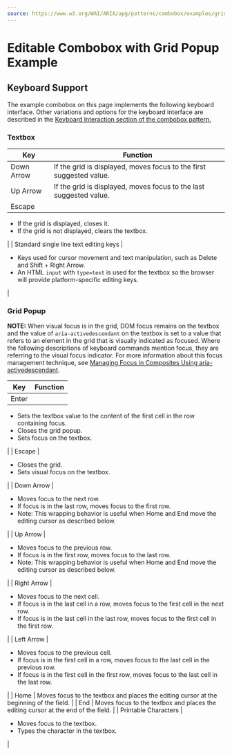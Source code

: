 ```yaml
---
source: https://www.w3.org/WAI/ARIA/apg/patterns/combobox/examples/grid-combo/
---
```

Editable Combobox with Grid Popup Example
=========================================

Keyboard Support
----------------

The example combobox on this page implements the following keyboard interface. Other variations and options for the keyboard interface are described in the [Keyboard Interaction section of the combobox pattern.](https://www.w3.org/WAI/ARIA/apg/patterns/combobox/#keyboard_interaction)

### Textbox

| Key | Function |
| --- | --- |
| Down Arrow | If the grid is displayed, moves focus to the first suggested value. |
| Up Arrow | If the grid is displayed, moves focus to the last suggested value. |
| Escape | 
*   If the grid is displayed, closes it.
*   If the grid is not displayed, clears the textbox.

 |
| Standard single line text editing keys | 

*   Keys used for cursor movement and text manipulation, such as Delete and Shift + Right Arrow.
*   An HTML `input` with `type=text` is used for the textbox so the browser will provide platform-specific editing keys.

 |

### Grid Popup

**NOTE:** When visual focus is in the grid, DOM focus remains on the textbox and the value of `aria-activedescendant` on the textbox is set to a value that refers to an element in the grid that is visually indicated as focused. Where the following descriptions of keyboard commands mention focus, they are referring to the visual focus indicator. For more information about this focus management technique, see [Managing Focus in Composites Using aria-activedescendant](https://www.w3.org/WAI/ARIA/apg/practices/keyboard-interface/#kbd_focus_activedescendant).

| Key | Function |
| --- | --- |
| Enter | 
*   Sets the textbox value to the content of the first cell in the row containing focus.
*   Closes the grid popup.
*   Sets focus on the textbox.

 |
| Escape | 

*   Closes the grid.
*   Sets visual focus on the textbox.

 |
| Down Arrow | 

*   Moves focus to the next row.
*   If focus is in the last row, moves focus to the first row.
*   Note: This wrapping behavior is useful when Home and End move the editing cursor as described below.

 |
| Up Arrow | 

*   Moves focus to the previous row.
*   If focus is in the first row, moves focus to the last row.
*   Note: This wrapping behavior is useful when Home and End move the editing cursor as described below.

 |
| Right Arrow | 

*   Moves focus to the next cell.
*   If focus is in the last cell in a row, moves focus to the first cell in the next row.
*   If focus is in the last cell in the last row, moves focus to the first cell in the first row.

 |
| Left Arrow | 

*   Moves focus to the previous cell.
*   If focus is in the first cell in a row, moves focus to the last cell in the previous row.
*   If focus is in the first cell in the first row, moves focus to the last cell in the last row.

 |
| Home | Moves focus to the textbox and places the editing cursor at the beginning of the field. |
| End | Moves focus to the textbox and places the editing cursor at the end of the field. |
| Printable Characters | 

*   Moves focus to the textbox.
*   Types the character in the textbox.

 |